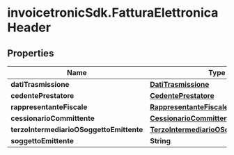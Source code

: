 # invoicetronicSdk.FatturaElettronicaHeader

## Properties

Name | Type | Description | Notes
------------ | ------------- | ------------- | -------------
**datiTrasmissione** | [**DatiTrasmissione**](DatiTrasmissione.md) |  | [optional] 
**cedentePrestatore** | [**CedentePrestatore**](CedentePrestatore.md) |  | [optional] 
**rappresentanteFiscale** | [**RappresentanteFiscale**](RappresentanteFiscale.md) |  | [optional] 
**cessionarioCommittente** | [**CessionarioCommittente**](CessionarioCommittente.md) |  | [optional] 
**terzoIntermediarioOSoggettoEmittente** | [**TerzoIntermediarioOSoggettoEmittente**](TerzoIntermediarioOSoggettoEmittente.md) |  | [optional] 
**soggettoEmittente** | **String** |  | [optional] 


